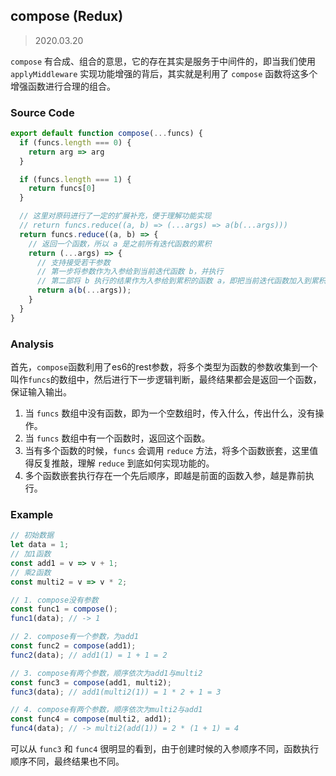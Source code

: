 ## compose (Redux)

> 2020.03.20

`compose` 有合成、组合的意思，它的存在其实是服务于中间件的，即当我们使用 `applyMiddleware` 实现功能增强的背后，其实就是利用了 `compose` 函数将这多个增强函数进行合理的组合。

### Source Code
```javascript
export default function compose(...funcs) {
  if (funcs.length === 0) {
    return arg => arg
  }

  if (funcs.length === 1) {
    return funcs[0]
  }

  // 这里对原码进行了一定的扩展补充，便于理解功能实现 
  // return funcs.reduce((a, b) => (...args) => a(b(...args)))
  return funcs.reduce((a, b) => {
    // 返回一个函数，所以 a 是之前所有迭代函数的累积
    return (...args) => {
      // 支持接受若干参数
      // 第一步将参数作为入参给到当前迭代函数 b，并执行
      // 第二部将 b 执行的结果作为入参给到累积的函数 a，即把当前迭代函数加入到累积中
      return a(b(...args));
    }
  }
}
```

### Analysis

首先，`compose`函数利用了es6的rest参数，将多个类型为函数的参数收集到一个叫作`funcs`的数组中，然后进行下一步逻辑判断，最终结果都会是返回一个函数，保证输入输出。

1. 当 `funcs` 数组中没有函数，即为一个空数组时，传入什么，传出什么，没有操作。
2. 当 `funcs` 数组中有一个函数时，返回这个函数。
3. 当有多个函数的时候，`funcs` 会调用 `reduce` 方法，将多个函数嵌套，这里值得反复推敲，理解 `reduce` 到底如何实现功能的。
4. 多个函数嵌套执行存在一个先后顺序，即越是前面的函数入参，越是靠前执行。

### Example

```javascript
// 初始数据
let data = 1;
// 加1函数
const add1 = v => v + 1;
// 乘2函数
const multi2 = v => v * 2;

// 1. compose没有参数
const func1 = compose();
func1(data); // -> 1

// 2. compose有一个参数，为add1
const func2 = compose(add1);
func2(data); // add1(1) = 1 + 1 = 2

// 3. compose有两个参数，顺序依次为add1与multi2
const func3 = compose(add1, multi2);
func3(data); // add1(multi2(1)) = 1 * 2 + 1 = 3

// 4. compose有两个参数，顺序依次为multi2与add1
const func4 = compose(multi2, add1);
func4(data); // -> multi2(add(1)) = 2 * (1 + 1) = 4
```

可以从 `func3` 和 `func4` 很明显的看到，由于创建时候的入参顺序不同，函数执行顺序不同，最终结果也不同。
